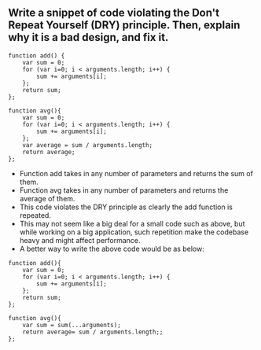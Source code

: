 
## Write a snippet of code violating the Don't Repeat Yourself (DRY) principle. Then, explain why it is a bad design, and fix it.
```
function add() {
    var sum = 0;
    for (var i=0; i < arguments.length; i++) {
        sum += arguments[i];
    };
    return sum;
};

function avg(){
	var sum = 0;
    for (var i=0; i < arguments.length; i++) {
        sum += arguments[i];
    };
    var average = sum / arguments.length;
    return average;
};

```
 - Function add takes in any number of parameters and returns the sum of them.
 - Function avg takes in any number of parameters and returns the average of them.
 - This code violates the DRY principle as clearly the add function is repeated.
 - This may not seem like a big deal for a small code such as above, but while working on a big application, such repetition make the codebase heavy and might affect performance.
 - A better way to write the above code would be as below:
```
function add(){
    var sum = 0;
    for (var i=0; i < arguments.length; i++) {
        sum += arguments[i];
    };
    return sum;
};

function avg(){
	var sum = sum(...arguments);
    return average= sum / arguments.length;;
};

```
